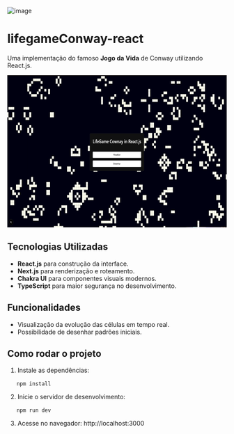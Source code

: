 ![image](https://github.com/user-attachments/assets/e7c007c8-cd0f-4fe3-8110-eeb4521b3107)

# lifegameConway-react

Uma implementação do famoso **Jogo da Vida** de Conway utilizando React.js.
<div align="center">
   <img src="img/image.png" height="350px" />
</div>

## Tecnologias Utilizadas

- **React.js** para construção da interface.
- **Next.js** para renderização e roteamento.
- **Chakra UI** para componentes visuais modernos.
- **TypeScript** para maior segurança no desenvolvimento.

## Funcionalidades

- Visualização da evolução das células em tempo real.
- Possibilidade de desenhar padrões iniciais.

## Como rodar o projeto

1. Instale as dependências:
```
   npm install
```

2. Inicie o servidor de desenvolvimento:
```
   npm run dev
```

3. Acesse no navegador: http://localhost:3000

